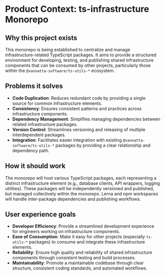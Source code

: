 # Product Context: ts-infrastructure Monorepo

## Why this project exists

This monorepo is being established to centralize and manage infrastructure-related TypeScript packages. It aims to provide a structured environment for developing, testing, and publishing shared infrastructure components that can be consumed by other projects, particularly those within the `@vannatta-software/ts-utils-*` ecosystem.

## Problems it solves

*   **Code Duplication**: Reduces redundant code by providing a single source for common infrastructure elements.
*   **Consistency**: Ensures consistent patterns and practices across infrastructure components.
*   **Dependency Management**: Simplifies managing dependencies between related infrastructure packages.
*   **Version Control**: Streamlines versioning and releasing of multiple interdependent packages.
*   **Integration**: Facilitates easier integration with existing `@vannatta-software/ts-utils-*` packages by providing a clear relationship and dependency path.

## How it should work

The monorepo will host various TypeScript packages, each representing a distinct infrastructure element (e.g., database clients, API wrappers, logging utilities). These packages will be independently versioned and published, but managed collectively within the monorepo. Lerna and npm workspaces will handle inter-package dependencies and publishing workflows.

## User experience goals

*   **Developer Efficiency**: Provide a streamlined development experience for engineers working on infrastructure components.
*   **Ease of Consumption**: Make it easy for other projects (especially `ts-utils-*` packages) to consume and integrate these infrastructure elements.
*   **Reliability**: Ensure high quality and reliability of shared infrastructure components through consistent testing and build processes.
*   **Maintainability**: Promote a maintainable codebase through clear structure, consistent coding standards, and automated workflows.
